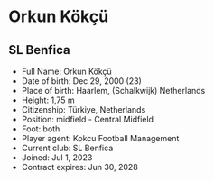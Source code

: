 # Orkun Kökçü
## SL Benfica

- Full Name: Orkun Kökçü
- Date of birth: Dec 29, 2000 (23)
- Place of birth: Haarlem, (Schalkwijk) Netherlands
- Height: 1,75 m
- Citizenship: Türkiye, Netherlands
- Position: midfield - Central Midfield
- Foot: both
- Player agent: Kokcu Football Management
- Current club: SL Benfica
- Joined: Jul 1, 2023
- Contract expires: Jun 30, 2028